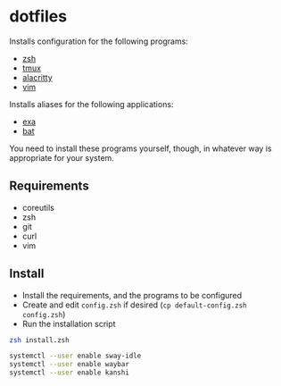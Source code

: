 # dotfiles

Installs configuration for the following programs:

- [zsh](http://zsh.sourceforge.net/)
- [tmux](https://github.com/tmux/tmux)
- [alacritty](https://github.com/alacritty/alacritty)
- [vim](https://www.vim.org/)

Installs aliases for the following applications:

- [exa](https://github.com/ogham/exa)
- [bat](https://github.com/sharkdp/bat)

You need to install these programs yourself, though, in whatever way is appropriate for
your system.

## Requirements

- coreutils
- zsh
- git
- curl
- vim

## Install

- Install the requirements, and the programs to be configured
- Create and edit `config.zsh` if desired (`cp default-config.zsh config.zsh`)
- Run the installation script

```zsh
zsh install.zsh
```

```zsh
systemctl --user enable sway-idle
systemctl --user enable waybar
systemctl --user enable kanshi
```
